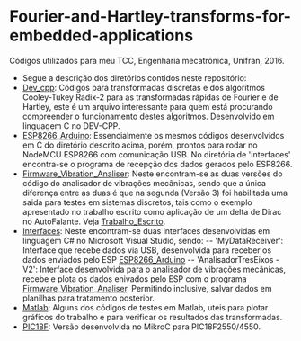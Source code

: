 # Fourier-and-Hartley-transforms-for-embedded-applications
Códigos utilizados para meu TCC, Engenharia mecatrônica, Unifran, 2016.
* Segue a descrição dos diretórios contidos neste repositório:
* [Dev_cpp](https://github.com/JunioCesarFerreira/Fourier-and-Hartley-transforms-for-embedded-applications/tree/master/Dev_cpp): 
Códigos para transformadas discretas e dos algoritmos Cooley-Tukey Radix-2 para as transformadas rápidas de Fourier e de Hartley, este é um arquivo interessante para quem está procurando compreender o funcionamento destes algoritmos. Desenvolvido em linguagem C no DEV-CPP.
* [ESP8266_Arduino](https://github.com/JunioCesarFerreira/Fourier-and-Hartley-transforms-for-embedded-applications/tree/master/ESP8266_Arduino): 
Essencialmente os mesmos códigos desenvolvidos em C do diretório descrito acima, porém, prontos para rodar no NodeMCU ESP8266 com comunicação USB. No diretória de 'Interfaces' encontra-se o programa de recepção dos dados gerados pelo ESP8266.
* [Firmware_Vibration_Analiser](https://github.com/JunioCesarFerreira/Fourier-and-Hartley-transforms-for-embedded-applications/tree/master/Firmware_Vibration_Analiser):
Neste encontram-se as duas versões do código do analisador de vibrações mecânicas, sendo que a única diferença entre as duas é que na segunda (Versão 3) foi habilitada uma saida para testes em sistemas discretos, tais como o exemplo apresentado no trabalho escrito como aplicação de um delta de Dirac no AutoFalante. Veja [Trabalho_Escrito](https://github.com/JunioCesarFerreira/Fourier-and-Hartley-transforms-for-embedded-applications/blob/Trabalho_Escrito/TCC_Junio.pdf).
* [Interfaces](https://github.com/JunioCesarFerreira/Fourier-and-Hartley-transforms-for-embedded-applications/tree/master/Interfaces):
Neste encontram-se duas interfaces desenvolvidas em linguagem C# no Microsoft Visual Studio, sendo:
-- 'MyDataReceiver': Interface que recebe dados via USB, desenvolvida para receber os dados enviados pelo ESP [ESP8266_Arduino](https://github.com/JunioCesarFerreira/Fourier-and-Hartley-transforms-for-embedded-applications/tree/master/ESP8266_Arduino)
-- 'AnalisadorTresEixos - V2': Interface desenvolvida para o analisador de vibrações mecânicas, recebe e plota os dados enivados pelo ESP com o programa [Firmware_Vibration_Analiser](https://github.com/JunioCesarFerreira/Fourier-and-Hartley-transforms-for-embedded-applications/tree/master/Firmware_Vibration_Analiser). Permitindo inclusive, salvar dados em planilhas para tratamento posterior.
* [Matlab](https://github.com/JunioCesarFerreira/Fourier-and-Hartley-transforms-for-embedded-applications/tree/master/Matlab):
Alguns dos códigos de testes em Matlab, uteis para plotar gráficos do trabalho e para verificar os resultados das transformadas. 
* [PIC18F](https://github.com/JunioCesarFerreira/Fourier-and-Hartley-transforms-for-embedded-applications/tree/master/PIC18F):
Versão desenvolvida no MikroC para PIC18F2550/4550. 
